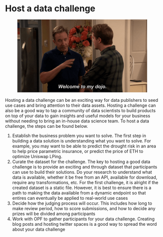 # Host a data challenge

<figure><img src="../../.gitbook/assets/welcome-to-my-dojo.gif" alt=""><figcaption></figcaption></figure>

Hosting a data challenge can be an exciting way for data publishers to seed use cases and bring attention to their data assets. Hosting a challenge can also be a good way to tap a community of data scientists to build products on top of your data to gain insights and useful models for your business without needing to bring an in-house data science team. To host a data challenge, the steps can be found below.

1. Establish the business problem you want to solve. The first step in building a data solution is understanding what you want to solve. For example, you may want to be able to predict the drought risk in an area to help price parametric insurance, or predict the price of ETH to optimize Uniswap LPing.&#x20;
2. Curate the dataset for the challenge. The key to hosting a good data challenge is to provide an exciting and through dataset that participants can use to build their solutions. Do your research to understand what data is available, whether it be free from an API, available for download, require any transformations, etc. For the first challenge, it is alright if the created dataset is a static file. However, it is best to ensure there is a path to making the data available from a dynamic endpoint so that entires can eventually be applied to real-world use cases
3. Decide how the judging process will occur. This includes how long to make review period, how to score submissions, and how to decide any prizes will be divided among participants
4. Work with OPF to gather participants for your data challenge. Creating blog posts and hosting twitter spaces is a good way to spread the word about your data challenge
